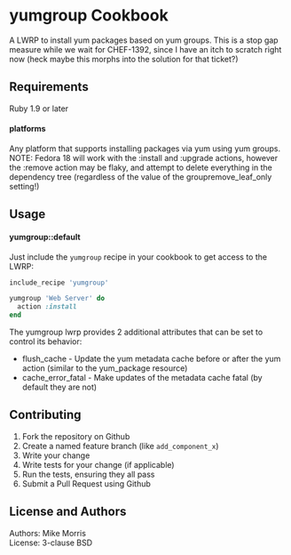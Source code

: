 yumgroup Cookbook
=================

A LWRP to install yum packages based on yum groups. This is a stop gap measure while we wait for CHEF-1392, since I have an itch to scratch right now (heck maybe this morphs into the solution for that ticket?)

Requirements
------------
Ruby 1.9 or later

#### platforms
Any platform that supports installing packages via yum using yum groups.  
NOTE: Fedora 18 will work with the :install and :upgrade actions, however the :remove action may be flaky, and attempt to delete everything in the dependency tree (regardless of the value of the groupremove\_leaf\_only setting!)

Usage
-----
#### yumgroup::default

Just include the `yumgroup` recipe in your cookbook to get access to the LWRP:

```ruby
include_recipe 'yumgroup'

yumgroup 'Web Server' do
  action :install
end
```

The yumgroup lwrp provides 2 additional attributes that can be set to control its behavior:

* flush\_cache - Update the yum metadata cache before or after the yum action (similar to the yum\_package resource)
* cache\_error\_fatal - Make updates of the metadata cache fatal (by default they are not)

Contributing
------------

1. Fork the repository on Github
2. Create a named feature branch (like `add_component_x`)
3. Write your change
4. Write tests for your change (if applicable)
5. Run the tests, ensuring they all pass
6. Submit a Pull Request using Github

License and Authors
-------------------
Authors: Mike Morris  
License: 3-clause BSD
